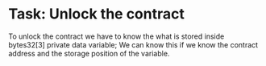 # Task: Unlock the contract

To unlock the contract we have to know the what is stored inside bytes32[3] private data variable;
We can know this if we know the contract address and the storage position of the variable.
